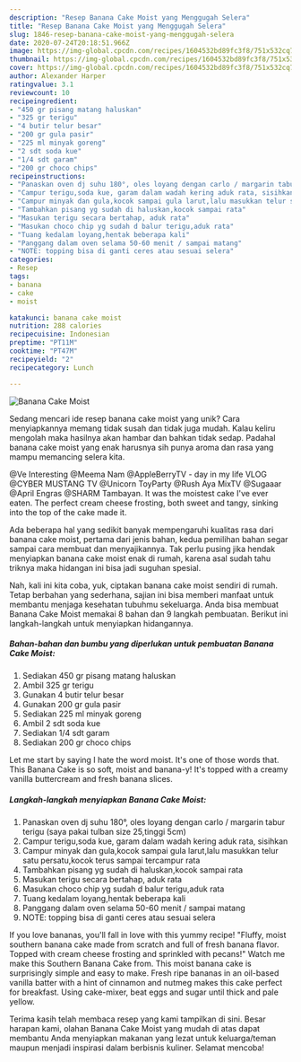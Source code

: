 ```yaml
---
description: "Resep Banana Cake Moist yang Menggugah Selera"
title: "Resep Banana Cake Moist yang Menggugah Selera"
slug: 1846-resep-banana-cake-moist-yang-menggugah-selera
date: 2020-07-24T20:18:51.966Z
image: https://img-global.cpcdn.com/recipes/1604532bd89fc3f8/751x532cq70/banana-cake-moist-foto-resep-utama.jpg
thumbnail: https://img-global.cpcdn.com/recipes/1604532bd89fc3f8/751x532cq70/banana-cake-moist-foto-resep-utama.jpg
cover: https://img-global.cpcdn.com/recipes/1604532bd89fc3f8/751x532cq70/banana-cake-moist-foto-resep-utama.jpg
author: Alexander Harper
ratingvalue: 3.1
reviewcount: 10
recipeingredient:
- "450 gr pisang matang haluskan"
- "325 gr terigu"
- "4 butir telur besar"
- "200 gr gula pasir"
- "225 ml minyak goreng"
- "2 sdt soda kue"
- "1/4 sdt garam"
- "200 gr choco chips"
recipeinstructions:
- "Panaskan oven dj suhu 180°, oles loyang dengan carlo / margarin tabur terigu (saya pakai tulban size 25,tinggi 5cm)"
- "Campur terigu,soda kue, garam dalam wadah kering aduk rata, sisihkan"
- "Campur minyak dan gula,kocok sampai gula larut,lalu masukkan telur satu persatu,kocok terus sampai tercampur rata"
- "Tambahkan pisang yg sudah di haluskan,kocok sampai rata"
- "Masukan terigu secara bertahap, aduk rata"
- "Masukan choco chip yg sudah d balur terigu,aduk rata"
- "Tuang kedalam loyang,hentak beberapa kali"
- "Panggang dalam oven selama 50-60 menit / sampai matang"
- "NOTE: topping bisa di ganti ceres atau sesuai selera"
categories:
- Resep
tags:
- banana
- cake
- moist

katakunci: banana cake moist 
nutrition: 288 calories
recipecuisine: Indonesian
preptime: "PT11M"
cooktime: "PT47M"
recipeyield: "2"
recipecategory: Lunch

---
```



![Banana Cake Moist](https://img-global.cpcdn.com/recipes/1604532bd89fc3f8/751x532cq70/banana-cake-moist-foto-resep-utama.jpg)

Sedang mencari ide resep banana cake moist yang unik? Cara menyiapkannya memang tidak susah dan tidak juga mudah. Kalau keliru mengolah maka hasilnya akan hambar dan bahkan tidak sedap. Padahal banana cake moist yang enak harusnya sih punya aroma dan rasa yang mampu memancing selera kita.

@Ve Interesting @Meema Nam @AppleBerryTV - day in my life VLOG @CYBER MUSTANG TV @Unicorn ToyParty @Rush Aya MixTV @Sugaaar @April Engras @SHARM Tambayan. It was the moistest cake I&#39;ve ever eaten. The perfect cream cheese frosting, both sweet and tangy, sinking into the top of the cake made it.

Ada beberapa hal yang sedikit banyak mempengaruhi kualitas rasa dari banana cake moist, pertama dari jenis bahan, kedua pemilihan bahan segar sampai cara membuat dan menyajikannya. Tak perlu pusing jika hendak menyiapkan banana cake moist enak di rumah, karena asal sudah tahu triknya maka hidangan ini bisa jadi suguhan spesial.


Nah, kali ini kita coba, yuk, ciptakan banana cake moist sendiri di rumah. Tetap berbahan yang sederhana, sajian ini bisa memberi manfaat untuk membantu menjaga kesehatan tubuhmu sekeluarga. Anda bisa membuat Banana Cake Moist memakai 8 bahan dan 9 langkah pembuatan. Berikut ini langkah-langkah untuk menyiapkan hidangannya.

<!--inarticleads1-->

##### Bahan-bahan dan bumbu yang diperlukan untuk pembuatan Banana Cake Moist:

1. Sediakan 450 gr pisang matang haluskan
1. Ambil 325 gr terigu
1. Gunakan 4 butir telur besar
1. Gunakan 200 gr gula pasir
1. Sediakan 225 ml minyak goreng
1. Ambil 2 sdt soda kue
1. Sediakan 1/4 sdt garam
1. Sediakan 200 gr choco chips


Let me start by saying I hate the word moist. It&#39;s one of those words that. This Banana Cake is so soft, moist and banana-y! It&#39;s topped with a creamy vanilla buttercream and fresh banana slices. 

<!--inarticleads2-->

##### Langkah-langkah menyiapkan Banana Cake Moist:

1. Panaskan oven dj suhu 180°, oles loyang dengan carlo / margarin tabur terigu (saya pakai tulban size 25,tinggi 5cm)
1. Campur terigu,soda kue, garam dalam wadah kering aduk rata, sisihkan
1. Campur minyak dan gula,kocok sampai gula larut,lalu masukkan telur satu persatu,kocok terus sampai tercampur rata
1. Tambahkan pisang yg sudah di haluskan,kocok sampai rata
1. Masukan terigu secara bertahap, aduk rata
1. Masukan choco chip yg sudah d balur terigu,aduk rata
1. Tuang kedalam loyang,hentak beberapa kali
1. Panggang dalam oven selama 50-60 menit / sampai matang
1. NOTE: topping bisa di ganti ceres atau sesuai selera


If you love bananas, you&#39;ll fall in love with this yummy recipe! &#34;Fluffy, moist southern banana cake made from scratch and full of fresh banana flavor. Topped with cream cheese frosting and sprinkled with pecans!&#34; Watch me make this Southern Banana Cake from. This moist banana cake is surprisingly simple and easy to make. Fresh ripe bananas in an oil-based vanilla batter with a hint of cinnamon and nutmeg makes this cake perfect for breakfast. Using cake-mixer, beat eggs and sugar until thick and pale yellow. 

Terima kasih telah membaca resep yang kami tampilkan di sini. Besar harapan kami, olahan Banana Cake Moist yang mudah di atas dapat membantu Anda menyiapkan makanan yang lezat untuk keluarga/teman maupun menjadi inspirasi dalam berbisnis kuliner. Selamat mencoba!
